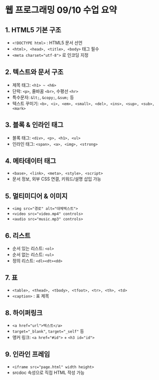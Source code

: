 #  웹 프로그래밍 09/10 수업 요약

## 1. HTML5 기본 구조
- `<!DOCTYPE html>` : HTML5 문서 선언  
- `<html>, <head>, <title>, <body>` 태그 필수  
- `<meta charset="utf-8">` 로 인코딩 지정  

## 2. 텍스트와 문서 구조
- 제목 태그: `<h1> ~ <h6>`  
- 단락: `<p>`, 줄바꿈 `<br>`, 수평선 `<hr>`  
- 특수문자: `&lt;`, `&copy;`, `&sum;` 등  
- 텍스트 꾸미기: `<b>, <i>, <em>, <small>, <del>, <ins>, <sup>, <sub>, <mark>`  

## 3. 블록 & 인라인 태그
- 블록 태그: `<div>, <p>, <h1>, <ul>`  
- 인라인 태그: `<span>, <a>, <img>, <strong>`  

## 4. 메타데이터 태그
- `<base>, <link>, <meta>, <style>, <script>`  
- 문서 정보, 외부 CSS 연결, 키워드/설명 삽입 가능  

## 5. 멀티미디어 & 이미지
- `<img src="경로" alt="대체텍스트">`  
- `<video src="video.mp4" controls>`  
- `<audio src="music.mp3" controls>`  

## 6. 리스트
- 순서 있는 리스트: `<ol>`  
- 순서 없는 리스트: `<ul>`  
- 정의 리스트: `<dl><dt><dd>`  

## 7. 표
- `<table>, <thead>, <tbody>, <tfoot>, <tr>, <th>, <td>`  
- `<caption>` : 표 제목  

## 8. 하이퍼링크
- `<a href="url">텍스트</a>`  
- `target="_blank"`, `target="_self"` 등  
- 앵커 링크: `<a href="#id">` + `<h3 id="id">`  

## 9. 인라인 프레임
- `<iframe src="page.html" width height>`  
- srcdoc 속성으로 직접 HTML 작성 가능  
